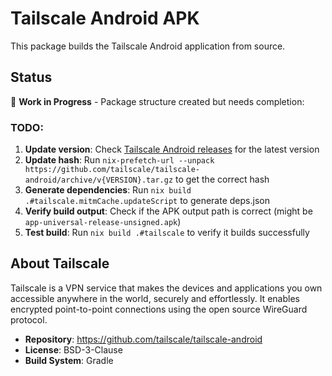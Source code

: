 # Tailscale Android APK

This package builds the Tailscale Android application from source.

## Status

🚧 **Work in Progress** - Package structure created but needs completion:

### TODO:
1. **Update version**: Check [Tailscale Android releases](https://github.com/tailscale/tailscale-android/releases) for the latest version
2. **Update hash**: Run `nix-prefetch-url --unpack https://github.com/tailscale/tailscale-android/archive/v{VERSION}.tar.gz` to get the correct hash
3. **Generate dependencies**: Run `nix build .#tailscale.mitmCache.updateScript` to generate deps.json
4. **Verify build output**: Check if the APK output path is correct (might be `app-universal-release-unsigned.apk`)
5. **Test build**: Run `nix build .#tailscale` to verify it builds successfully

## About Tailscale

Tailscale is a VPN service that makes the devices and applications you own accessible anywhere in the world, securely and effortlessly. It enables encrypted point-to-point connections using the open source WireGuard protocol.

- **Repository**: https://github.com/tailscale/tailscale-android
- **License**: BSD-3-Clause
- **Build System**: Gradle